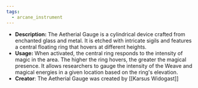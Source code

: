 ```yaml
---
tags:
  - arcane_instrument
---
```

- **Description:** The Aetherial Gauge is a cylindrical device crafted from enchanted glass and metal. It is etched with intricate sigils and features a central floating ring that hovers at different heights.
- **Usage:** When activated, the central ring responds to the intensity of magic in the area. The higher the ring hovers, the greater the magical presence. It allows researchers to gauge the intensity of the Weave and magical energies in a given location based on the ring's elevation.
- **Creator**: The Aetherial Gauge was created by [[Karsus Widogast]]
  
